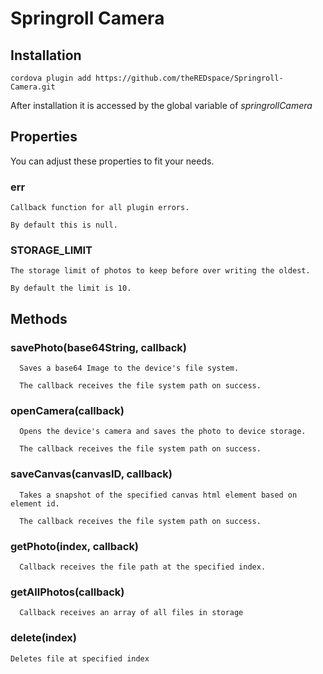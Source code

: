 # Springroll Camera

## Installation

```
cordova plugin add https://github.com/theREDspace/Springroll-Camera.git
```

After installation it is accessed by the global variable of _springrollCamera_

## Properties

You can adjust these properties to fit your needs.

### err

```
Callback function for all plugin errors.

By default this is null.
```

### STORAGE_LIMIT

```
The storage limit of photos to keep before over writing the oldest.

By default the limit is 10.
```

## Methods

### savePhoto(base64String, callback)

```
  Saves a base64 Image to the device's file system.

  The callback receives the file system path on success.
```

### openCamera(callback)

```
  Opens the device's camera and saves the photo to device storage.

  The callback receives the file system path on success.
```

### saveCanvas(canvasID, callback)

```
  Takes a snapshot of the specified canvas html element based on element id.

  The callback receives the file system path on success.
```

### getPhoto(index, callback)

```
  Callback receives the file path at the specified index.
```

### getAllPhotos(callback)

```
  Callback receives an array of all files in storage
```

### delete(index)

```
Deletes file at specified index
```
